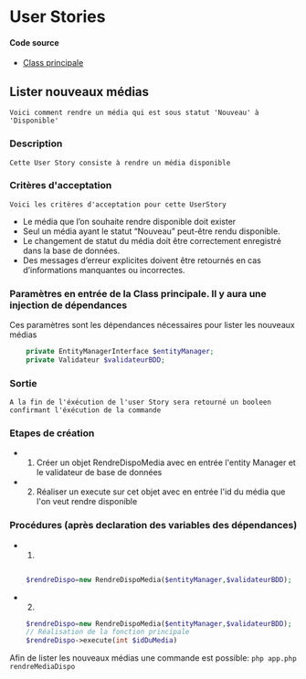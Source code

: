 # User Stories
#### Code source
* [Class principale](../../src/UserStories/rendreDisponibleMedia)



## Lister nouveaux médias
``` Voici comment rendre un média qui est sous statut 'Nouveau' à 'Disponible' ```
### Description
``
Cette User Story consiste à rendre un média disponible
``
### Critères d'acceptation
``Voici les critères d'acceptation pour cette UserStory
``
* Le média que l’on souhaite rendre disponible doit exister
* Seul un média ayant le statut “Nouveau” peut-être rendu disponible.
* Le changement de statut du média doit être correctement enregistré dans la base de données.
* Des messages d’erreur explicites doivent être retournés en cas d’informations manquantes ou incorrectes.


### Paramètres en entrée de la Class principale. Il y aura une injection de dépendances
Ces paramètres sont les dépendances nécessaires pour lister les nouveaux médias
```php
    private EntityManagerInterface $entityManager;
    private Validateur $validateurBDD;
```

### Sortie
``
A la fin de l'éxécution de l'user Story sera retourné un booleen confirmant l'éxécution de la commande
``

### Etapes de création
* 1. Créer un objet RendreDispoMedia avec en entrée l'entity Manager et le validateur de base de données
* 2. Réaliser un execute sur cet objet avec en entrée l'id du média que l'on veut rendre disponible


### Procédures (après declaration des variables des dépendances)
* 1.
```php

    $rendreDispo=new RendreDispoMedia($entityManager,$validateurBDD);
```
* 2.

```php
    $rendreDispo=new RendreDispoMedia($entityManager,$validateurBDD);
    // Réalisation de la fonction principale
    $rendreDispo->execute(int $idDuMedia)
```



Afin de lister les nouveaux médias une commande est possible: `php app.php rendreMediaDispo`










